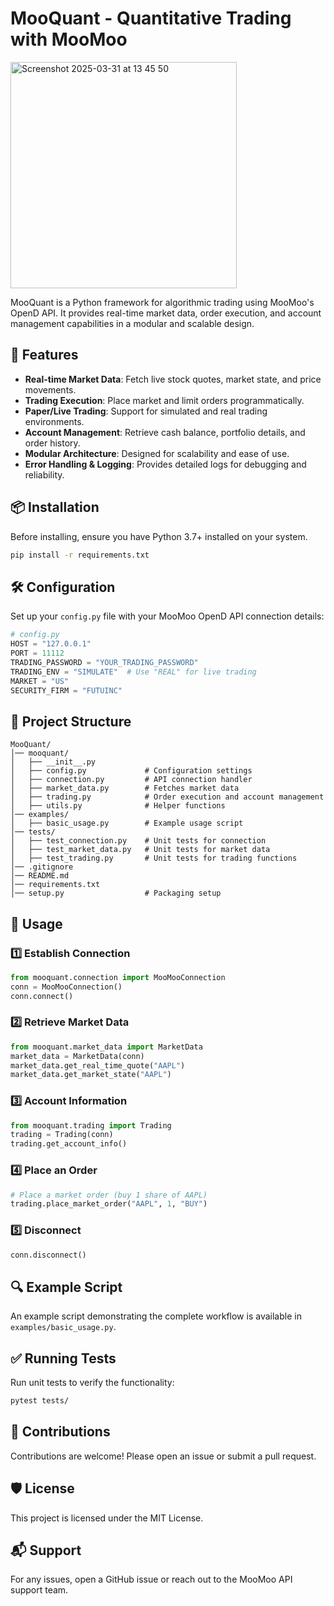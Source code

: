 # MooQuant - Quantitative Trading with MooMoo

<img width="362" alt="Screenshot 2025-03-31 at 13 45 50" src="https://github.com/user-attachments/assets/2e15af3d-e115-4ba8-aae4-fe6c8577774a" />

MooQuant is a Python framework for algorithmic trading using MooMoo's OpenD API. It provides real-time market data, order execution, and account management capabilities in a modular and scalable design.

## 🚀 Features
- **Real-time Market Data**: Fetch live stock quotes, market state, and price movements.
- **Trading Execution**: Place market and limit orders programmatically.
- **Paper/Live Trading**: Support for simulated and real trading environments.
- **Account Management**: Retrieve cash balance, portfolio details, and order history.
- **Modular Architecture**: Designed for scalability and ease of use.
- **Error Handling & Logging**: Provides detailed logs for debugging and reliability.

## 📦 Installation

Before installing, ensure you have Python 3.7+ installed on your system.

```bash
pip install -r requirements.txt
```

## 🛠 Configuration
Set up your `config.py` file with your MooMoo OpenD API connection details:

```python
# config.py
HOST = "127.0.0.1"
PORT = 11112
TRADING_PASSWORD = "YOUR_TRADING_PASSWORD"
TRADING_ENV = "SIMULATE"  # Use "REAL" for live trading
MARKET = "US"
SECURITY_FIRM = "FUTUINC"
```

## 📂 Project Structure
```
MooQuant/
│── mooquant/
│   ├── __init__.py
│   ├── config.py             # Configuration settings
│   ├── connection.py         # API connection handler
│   ├── market_data.py        # Fetches market data
│   ├── trading.py            # Order execution and account management
│   ├── utils.py              # Helper functions
│── examples/
│   ├── basic_usage.py        # Example usage script
│── tests/
│   ├── test_connection.py    # Unit tests for connection
│   ├── test_market_data.py   # Unit tests for market data
│   ├── test_trading.py       # Unit tests for trading functions
│── .gitignore
│── README.md
│── requirements.txt
│── setup.py                  # Packaging setup
```

## 🏦 Usage

### 1️⃣ **Establish Connection**
```python
from mooquant.connection import MooMooConnection
conn = MooMooConnection()
conn.connect()
```

### 2️⃣ **Retrieve Market Data**
```python
from mooquant.market_data import MarketData
market_data = MarketData(conn)
market_data.get_real_time_quote("AAPL")
market_data.get_market_state("AAPL")
```

### 3️⃣ **Account Information**
```python
from mooquant.trading import Trading
trading = Trading(conn)
trading.get_account_info()
```

### 4️⃣ **Place an Order**
```python
# Place a market order (buy 1 share of AAPL)
trading.place_market_order("AAPL", 1, "BUY")
```

### 5️⃣ **Disconnect**
```python
conn.disconnect()
```

## 🔍 Example Script
An example script demonstrating the complete workflow is available in `examples/basic_usage.py`.

## ✅ Running Tests
Run unit tests to verify the functionality:
```bash
pytest tests/
```

## 🤝 Contributions
Contributions are welcome! Please open an issue or submit a pull request.

## 🛡 License
This project is licensed under the MIT License.

## 📬 Support
For any issues, open a GitHub issue or reach out to the MooMoo API support team.

